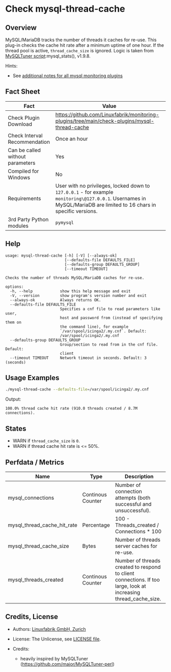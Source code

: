 # Check mysql-thread-cache

## Overview

MySQL/MariaDB tracks the number of threads it caches for re-use. This plug-in checks the cache hit rate after a minimum uptime of one hour. If the thread pool is active, `thread_cache_size` is ignored. Logic is taken from [MySQLTuner script](https://github.com/major/MySQLTuner-perl):mysql_stats(), v1.9.8.

Hints:

* See [additional notes for all mysql monitoring plugins](https://github.com/Linuxfabrik/monitoring-plugins/blob/main/PLUGINS-MYSQL.md)


## Fact Sheet

| Fact | Value |
|----|----|
| Check Plugin Download                 | <https://github.com/Linuxfabrik/monitoring-plugins/tree/main/check-plugins/mysql-thread-cache> |
| Check Interval Recommendation         | Once an hour |
| Can be called without parameters      | Yes |
| Compiled for Windows                  | No |
| Requirements                          | User with no privileges, locked down to `127.0.0.1` - for example `monitoring\@127.0.0.1`. Usernames in MySQL/MariaDB are limited to 16 chars in specific versions. |
| 3rd Party Python modules              | `pymysql` |


## Help

```text
usage: mysql-thread-cache [-h] [-V] [--always-ok]
                          [--defaults-file DEFAULTS_FILE]
                          [--defaults-group DEFAULTS_GROUP]
                          [--timeout TIMEOUT]

Checks the number of threads MySQL/MariaDB caches for re-use.

options:
  -h, --help            show this help message and exit
  -V, --version         show program's version number and exit
  --always-ok           Always returns OK.
  --defaults-file DEFAULTS_FILE
                        Specifies a cnf file to read parameters like user,
                        host and password from (instead of specifying them on
                        the command line), for example
                        `/var/spool/icinga2/.my.cnf`. Default:
                        /var/spool/icinga2/.my.cnf
  --defaults-group DEFAULTS_GROUP
                        Group/section to read from in the cnf file. Default:
                        client
  --timeout TIMEOUT     Network timeout in seconds. Default: 3 (seconds)
```


## Usage Examples

```bash
./mysql-thread-cache --defaults-file=/var/spool/icinga2/.my.cnf
```

Output:

```text
100.0% thread cache hit rate (910.0 threads created / 8.7M connections).
```


## States

* WARN if `thread_cache_size` is `0`.
* WARN if thread cache hit rate is \<= 50%.


## Perfdata / Metrics

| Name | Type | Description |
|----|----|----|
| mysql_connections | Continous Counter | Number of connection attempts (both successful and unsuccessful). |
| mysql_thread_cache_hit_rate | Percentage | 100 - Threads_created / Connections \* 100 |
| mysql_thread_cache_size | Bytes | Number of threads server caches for re-use. |
| mysql_threads_created | Continous Counter | Number of threads created to respond to client connections. If too large, look at increasing thread_cache_size. |


## Credits, License

* Authors: [Linuxfabrik GmbH, Zurich](https://www.linuxfabrik.ch)

* License: The Unlicense, see [LICENSE file](https://unlicense.org/).

* Credits:

    * heavily inspired by MySQLTuner (<https://github.com/major/MySQLTuner-perl>)
